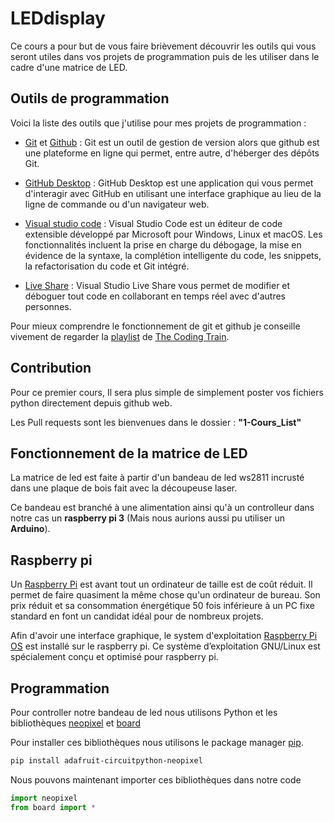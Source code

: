 # LEDdisplay

Ce cours a pour but de vous faire brièvement découvrir les outils qui vous seront utiles dans vos projets de programmation puis de les utiliser dans le cadre d'une matrice de LED.

## Outils de programmation

Voici la liste des outils que j'utilise pour mes projets de programmation :

* [Git](https://git-scm.com/) et [Github](https://github.com/) : Git est un outil de gestion de version alors que  github est une plateforme en ligne qui permet, entre autre, d'héberger  des dépôts Git.

* [GitHub Desktop](https://desktop.github.com/) : GitHub Desktop est une application qui vous permet d'interagir avec GitHub en utilisant une interface graphique au lieu de la ligne de commande ou d'un navigateur web.

* [Visual studio code](https://code.visualstudio.com/download) : Visual Studio Code est un éditeur de code extensible développé par Microsoft pour Windows, Linux et macOS. Les fonctionnalités incluent la prise en charge du débogage, la mise en évidence de la syntaxe, la complétion intelligente du code, les snippets, la refactorisation du code et Git intégré.

* [Live Share](https://visualstudio.microsoft.com/fr/services/live-share/) : Visual Studio Live Share vous permet de modifier et déboguer tout code en collaborant en temps réel avec d'autres personnes.

Pour mieux comprendre le fonctionnement de git et github je conseille vivement de regarder la [playlist](https://www.youtube.com/watch?v=BCQHnlnPusY&list=PLRqwX-V7Uu6ZF9C0YMKuns9sLDzK6zoiV) de [The Coding Train](https://www.youtube.com/channel/UCvjgXvBlbQiydffZU7m1_aw).

## Contribution

Pour ce premier cours, Il sera plus simple de simplement poster vos fichiers python directement depuis github web.

Les Pull requests sont les bienvenues dans le dossier :  __"1-Cours_List"__

## Fonctionnement de la matrice de LED

La matrice de led est faite à partir d'un bandeau de led ws2811 incrusté dans une plaque de bois fait avec la découpeuse laser.

Ce bandeau est branché à une alimentation ainsi qu'à un controlleur dans notre cas un __raspberry pi 3__ (Mais nous aurions aussi pu utiliser un __Arduino__).

## Raspberry pi

Un [Raspberry Pi](https://www.raspberrypi.org/) est avant tout un ordinateur de taille est de coût réduit. Il permet de faire quasiment la même chose qu'un ordinateur de bureau. Son prix réduit et sa consommation énergétique 50 fois inférieure à un PC fixe standard en font un candidat idéal pour de nombreux projets.

Afin d'avoir une interface graphique, le system d'exploitation [Raspberry Pi OS](https://fr.wikipedia.org/wiki/Raspberry_Pi_OS) est installé sur le raspberry pi. Ce système d’exploitation GNU/Linux est spécialement conçu et optimisé pour raspberry pi.

## Programmation

Pour controller notre bandeau de led nous utilisons Python et les bibliothèques [neopixel](https://pypi.org/project/adafruit-circuitpython-neopixel/) et [board](https://pypi.org/project/board/)

Pour installer ces bibliothèques nous utilisons le package manager [pip](https://pip.pypa.io/en/stable/).

```bash
pip install adafruit-circuitpython-neopixel
```

Nous pouvons maintenant importer ces bibliothèques dans notre code

```python
import neopixel
from board import *
```



